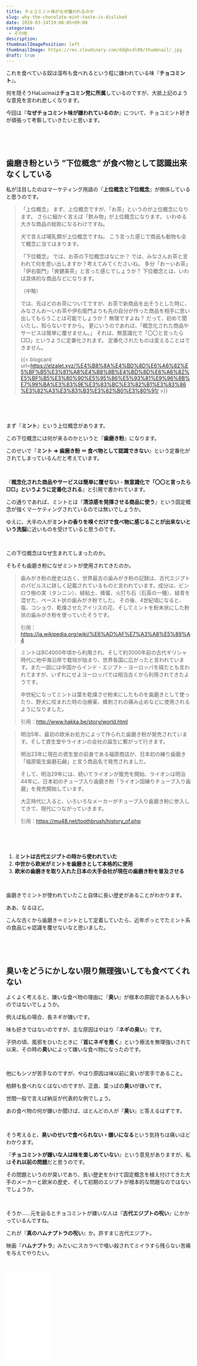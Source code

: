 ```yaml
---
title: チョコミント味がなぜ嫌われるのか
slug: why-the-chocolate-mint-taste-is-disliked
date: 2019-03-14T19:08:05+09:00
categories: 
 - その他
description: 
thumbnailImagePosition: left
thumbnailImage: https://res.cloudinary.com/ddghc4l09/thumbnail/.jpg
draft: true
---
```


<!--more-->

これを食べている奴は湿布も食べれるという程に嫌われている味『<strong>チョコミント</strong>』。

何を隠そうHaLucinaは<strong>チョコミン党に所属</strong>しているのですが、大抵上記のような意見を言われ悲しくなります。

今回は『<strong>なぜチョコミント味が嫌われているのか</strong>』について、チョコミント好きが頑張って考察していきたいと思います。

&nbsp;

&nbsp;
<h2>歯磨き粉という ”下位概念” が食べ物として認識出来なくしている</h2>
私が注目したのはマーケティング用語の『<strong>上位概念と下位概念</strong>』が関係していると思うのです。
<blockquote>「上位概念」
まず、上位概念ですが、「お茶」というのが上位概念になります。
さらに細かく言えば「飲み物」が上位概念になります。
いわゆる大きな商品の総称になるわけですね。

犬で言えば哺乳類が上位概念ですね。
こう言った感じで商品も動物も全て概念に当てはまります。

「下位概念」
では、お茶の下位概念はなにか？
では、みなさんお茶と言われて何を思い出しますか？考えてみてくださいね。
多分「おーいお茶」「伊右衛門」「爽健美茶」と言った感じでしょうか？
下位概念とは、いわば具体的な商品などになります。

（中略）

では、先ほどのお茶についてですが、お茶で新商品を出そうとした時に、みなさんお〜いお茶や伊右衛門よりも先の自分が作った商品を相手に思い出してもらうことは可能でしょうか？
無理ですよね？
だって、初めて聞いたし、知らないですから。
更にいうのであれば、「概念化された商品やサービスは簡単に覆せません。」
それは、無意識化で「〇〇と言ったら□□」というように定番化されます。
定番化されたものは変えることはできません。

{{< blogcard url=https://elzalet.xyz/%E4%B8%8A%E4%BD%8D%E6%A6%82%E5%BF%B5%E3%81%A8%E4%B8%8B%E4%BD%8D%E6%A6%82%E5%BF%B5%E3%80%90%E5%95%86%E5%93%81%E9%96%8B%E7%99%BA%E3%83%9E%E3%83%BC%E3%82%B1%E3%83%86%E3%82%A3%E3%83%B3%E3%82%B0%E3%80%91/ >}}
&nbsp;</blockquote>
&nbsp;

&nbsp;

まず『<strong>ミント</strong>』という上位概念があります。

この下位概念には何が来るのかというと『<strong>歯磨き粉</strong>』になります。

このせいで『<strong>ミント ⇒ 歯磨き粉 ＝ 食べ物として認識できない</strong>』という定番化がされてしまっているんだと考えています。

&nbsp;

『<strong>概念化された商品やサービスは簡単に覆せない</strong>・<strong>無意識化で「〇〇と言ったら□□」というように定番化される</strong>』と引用で書かれています。

この通りであれば、ミントとは『<strong>清涼感を発揮させる商品に使う</strong>』という固定概念が強くマーケティングされているのでは無いでしょうか。

ゆえに、大半の人が<strong>ミントの香りを嗅ぐだけで食べ物に感じることが出来ないという洗脳</strong>に近いものを受けていると思うのです。

&nbsp;

この下位概念はなぜ生まれてしまったのか。

そもそも歯磨き粉になぜミントが使用されてきたのか。
<blockquote>歯みがき粉の歴史は古く、世界最古の歯みがき粉の記録は、古代エジプトのパピルスに詳しく記載されているものと言われています。成分は、ビンロウ樹の実（タンニン）、緑粘土、蜂蜜、火打ち石（石英の一種）、緑青を混ぜた、ペースト状の歯みがき粉でした。
その後、4世紀頃になると、塩、コショウ、乾燥させたアイリスの花、そしてミントを粉末状にした粉状の歯みがき粉を使っていたそうです。

引用：<a href="https://ja.wikipedia.org/wiki/%E6%AD%AF%E7%A3%A8%E5%89%A4">https://ja.wikipedia.org/wiki/%E6%AD%AF%E7%A3%A8%E5%89%A4</a></blockquote>
<blockquote>
<p class="lastChild">ミントはBC4000年頃から利用され、そして約3000年前の古代ギリシャ時代に地中海沿岸で栽培が始まり、世界各国に広がったと言われています。また一説には中国からインド・エジプト・ヨーロッパを経たとも言われてますが、いずれにせよヨーロッパでは相当古くから利用されてきたようです。</p>
中世紀になってミントは葉を乾燥させ粉末にしたものを歯磨きとして使ったり、野犬に咬まれた時の治療薬、蜂刺されの痛み止めなどに使用されるようになりました。

引用：<a href="http://www.hakka.be/story/world.html">http://www.hakka.be/story/world.html</a></blockquote>
<blockquote>明治5年、最初の欧米お処方によって作られた歯磨き粉が発売されています。そして資生堂やライオンの会社の誕生に繋がって行きます。

明治23年に現在の資生堂の前身である福原商店が、日本初の練り歯磨き「福原衛生歯磨石鹸」と言う商品名で発売されました。

そして、明治29年には、続いてライオンが販売を開始、ライオンは明治44年に、日本初のチューブ入り歯磨き粉「ライオン固練りチューブ入り歯磨」を発売開始しています。

大正時代に入ると、いろいろなメーカーがチューブ入り歯磨き粉に参入してきて、現代につながっていきます。

引用：<a href="https://mu48.net/toothbrush/history_of.php">https://mu48.net/toothbrush/history_of.php</a></blockquote>
&nbsp;

&nbsp;
<ol>
 	<li><strong>ミントは古代エジプトの時から使われていた</strong></li>
 	<li><strong>中世から欧米がミントを歯磨きとして本格的に使用</strong></li>
 	<li><strong>欧米の歯磨きを取り入れた日本の大手会社が現在の歯磨き粉を普及させる</strong></li>
</ol>
&nbsp;

歯磨きでミントが使われていたこと自体に長い歴史があることがわかります。

ああ、なるほど。

こんな古くから歯磨き＝ミントとして定着していたら、近年ポッとでたミント系の食品じゃ認識を覆せないなと思いました。

&nbsp;

&nbsp;
<h2>臭いをどうにかしない限り無理強いしても食べてくれない</h2>
よくよく考えると、嫌いな食べ物の理由に『<strong>臭い</strong>』が根本の原因である人も多いのではないでしょうか。

例えば私の場合、長ネギが嫌いです。

味も好きではないのですが、主な原因はやはり『<strong>ネギの臭い</strong>』です。

子供の頃、風邪をひいたときに『<strong>首にネギを撒く</strong>』という療法を無理強いされて以来、その時の<strong>臭い</strong>によって嫌いな食べ物になったのです。

&nbsp;

他にもシソが苦手なのですが、やはり原因は味以前に臭いが苦手であること。

柏餅も食べれなくはないのですが、正直、葉っぱの<strong>臭い</strong>が嫌いです。

世間一般で言えば納豆が代表的な例でしょう。

あの食べ物の何が嫌いか聞けば、ほとんどの人が『<strong>臭い</strong>』と答えるはずです。

&nbsp;

そう考えると、<strong>臭いのせいで食べられない・嫌いになる</strong>という気持ちは痛いほどわかります。

『<strong>チョコミントが嫌いな人は味を楽しめていない</strong>』という意見がありますが、私は<strong>それ以前の問題</strong>だと思うのです。

その問題というのが臭いであり、長い歴史をかけて固定概念を植え付けてきた大手のメーカーと欧米の歴史、そして初期のエジプトが根本的な問題なのではないでしょうか。

&nbsp;

そうか……元を辿るとチョコミントが嫌いな人は『<strong>古代エジプトの呪い</strong>』にかかっているんですね。

これが『<strong>真のハムナプトラの呪い</strong>』か。許すまじ古代エジプト。

映画『<strong>ハムナプトラ</strong>』みたいにスカラベで喰い殺されてミイラすら残らない苦痛を与えてやりたい。

&nbsp;

<iframe style="width: 120px; height: 240px;" src="//rcm-fe.amazon-adsystem.com/e/cm?lt1=_blank&amp;bc1=000000&amp;IS2=1&amp;bg1=FFFFFF&amp;fc1=000000&amp;lc1=0000FF&amp;t=25haruhiro03-22&amp;language=ja_JP&amp;o=9&amp;p=8&amp;l=as4&amp;m=amazon&amp;f=ifr&amp;ref=as_ss_li_til&amp;asins=B00G2ZKDMM&amp;linkId=accd914a65c879f7d6aaa500f7c20b1a" frameborder="0" marginwidth="0" marginheight="0" scrolling="no"></iframe>
